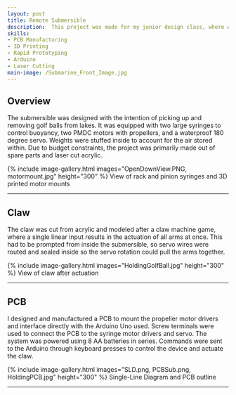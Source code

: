 ```yaml
---
layout: post
title: Remote Submersible
description:  This project was made for my junior design class, where we were given a budget of $150 and 6 weeks to make something useful. I designed all things mechatronic, including motor/servo integration, circuit design, and the Arduino programming.
skills: 
- PCB Manufacturing
- 3D Printing
- Rapid Prototyping
- Arduino
- Laser Cutting
main-image: /Submarine_Front_Image.jpg 
---
```


## Overview
The submersible was designed with the intention of picking up and removing golf balls from lakes. It was equipped with two large syringes to control buoyancy, two PMDC motors with propellers, and a waterproof 180 degree servo. Weights were stuffed inside to account for the air stored within. Due to budget constraints, the project was primarily made out of spare parts and laser cut acrylic. 

{% include image-gallery.html images="OpenDownView.PNG, motormount.jpg" height="300" %} 
View of rack and pinion syringes and 3D printed motor mounts

---

## Claw
The claw was cut from acrylic and modeled after a claw machine game, where a single linear input results in the actuation of all arms at once. This had to be prompted from inside the submersible, so servo wires were routed and sealed inside so the servo rotation could pull the arms together. 

{% include image-gallery.html images="HoldingGolfBall.jpg" height="300" %} 
View of claw after actuation

---

## PCB
I designed and manufactured a PCB to mount the propeller motor drivers and interface directly with the Arduino Uno used. Screw terminals were used to connect the PCB to the syringe motor drivers and servo. The system was powered using 8 AA batteries in series. Commands were sent to the Arduino through keyboard presses to control the device and actuate the claw. 
 
{% include image-gallery.html images="SLD.png, PCBSub.png, HoldingPCB.jpg" height="300" %} 
Single-Line Diagram and PCB outline

---
